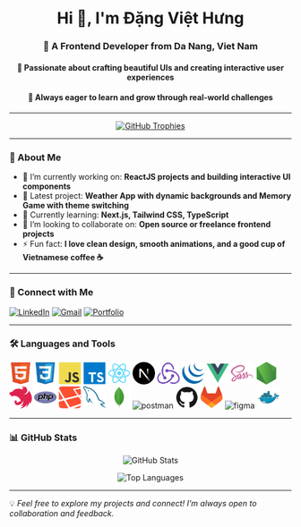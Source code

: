 <h1 align="center">Hi 👋, I'm Đặng Việt Hưng</h1>
<h3 align="center">🚀 A Frontend Developer from Da Nang, Viet Nam</h3>
<h4 align="center">🎯 Passionate about crafting beautiful UIs and creating interactive user experiences</h4>
<h4 align="center">🌱 Always eager to learn and grow through real-world challenges</h4>

---

<p align="center">
  <a href="https://github.com/hungdang48">
    <img src="https://github-profile-trophy.vercel.app/?username=hungdang48&theme=onedark&no-frame=true&margin-w=10" alt="GitHub Trophies" />
  </a>
</p>

---

### 💬 About Me

- 🌱 I’m currently working on: **ReactJS projects and building interactive UI components**
- 🔭 Latest project: **Weather App with dynamic backgrounds and Memory Game with theme switching**
- 🧠 Currently learning: **Next.js, Tailwind CSS, TypeScript**
- 👯 I’m looking to collaborate on: **Open source or freelance frontend projects**
- ⚡ Fun fact: **I love clean design, smooth animations, and a good cup of Vietnamese coffee ☕**

---

### 🤝 Connect with Me

<p align="left">
  <a href="https://www.linkedin.com/in/hung-dang48/" target="_blank"><img src="https://img.shields.io/badge/LinkedIn-blue?logo=linkedin&style=for-the-badge" alt="LinkedIn" /></a>
  <a href="mailto:hungdang.dev@gmail.com"><img src="https://img.shields.io/badge/Gmail-red?logo=gmail&style=for-the-badge" alt="Gmail" /></a>
  <a href="https://viet-hung-portfolio.vercel.app/" target="_blank"><img src="https://img.shields.io/badge/Portfolio-000?logo=githubpages&style=for-the-badge&logoColor=white" alt="Portfolio" /></a>
</p>

---

### 🛠️ Languages and Tools

<p align="left">
  <!-- Frontend -->
  <img src="https://raw.githubusercontent.com/devicons/devicon/master/icons/html5/html5-original.svg" alt="html5" width="40" height="40"/>
  <img src="https://raw.githubusercontent.com/devicons/devicon/master/icons/css3/css3-original.svg" alt="css3" width="40" height="40"/>
  <img src="https://raw.githubusercontent.com/devicons/devicon/master/icons/javascript/javascript-original.svg" alt="javascript" width="40" height="40"/>
  <img src="https://raw.githubusercontent.com/devicons/devicon/master/icons/typescript/typescript-original.svg" alt="typescript" width="40" height="40"/>
  <img src="https://raw.githubusercontent.com/devicons/devicon/master/icons/react/react-original.svg" alt="react" width="40" height="40"/>
  <img src="https://raw.githubusercontent.com/devicons/devicon/master/icons/nextjs/nextjs-original.svg" alt="nextjs" width="40" height="40"/>
  <img src="https://raw.githubusercontent.com/devicons/devicon/master/icons/redux/redux-original.svg" alt="redux" width="40" height="40"/>
  <img src="https://raw.githubusercontent.com/devicons/devicon/master/icons/jquery/jquery-original.svg" alt="jquery" width="40" height="40"/>
  <img src="https://raw.githubusercontent.com/devicons/devicon/master/icons/vuejs/vuejs-original.svg" alt="vuejs" width="40" height="40"/>
  <img src="https://raw.githubusercontent.com/devicons/devicon/master/icons/sass/sass-original.svg" alt="sass" width="40" height="40"/>

  <!-- Backend -->
  <img src="https://raw.githubusercontent.com/devicons/devicon/master/icons/nodejs/nodejs-original.svg" alt="nodejs" width="40" height="40"/>
  <img src="https://raw.githubusercontent.com/devicons/devicon/master/icons/nestjs/nestjs-plain.svg" alt="nestjs" width="40" height="40"/>
  <img src="https://raw.githubusercontent.com/devicons/devicon/master/icons/php/php-original.svg" alt="php" width="40" height="40"/>
  <img src="https://raw.githubusercontent.com/devicons/devicon/master/icons/laravel/laravel-plain.svg" alt="laravel" width="40" height="40"/>

  <!-- Database -->
  <img src="https://raw.githubusercontent.com/devicons/devicon/master/icons/mysql/mysql-original.svg" alt="mysql" width="40" height="40"/>
  <img src="https://raw.githubusercontent.com/devicons/devicon/master/icons/mongodb/mongodb-original.svg" alt="mongodb" width="40" height="40"/>

  <!-- Tools -->
  <img src="https://www.vectorlogo.zone/logos/getpostman/getpostman-icon.svg" alt="postman" width="40" height="40"/>
  <img src="https://raw.githubusercontent.com/devicons/devicon/master/icons/github/github-original.svg" alt="github" width="40" height="40"/>
  <img src="https://raw.githubusercontent.com/devicons/devicon/master/icons/gitlab/gitlab-original.svg" alt="gitlab" width="40" height="40"/>
  <img src="https://www.vectorlogo.zone/logos/figma/figma-icon.svg" alt="figma" width="40" height="40"/>
  <img src="https://raw.githubusercontent.com/devicons/devicon/master/icons/docker/docker-original.svg" alt="docker" width="40" height="40"/>
</p>


---

### 📊 GitHub Stats

<p align="center">
  <img src="https://github-readme-stats.vercel.app/api?username=hungdang48&show_icons=true&theme=tokyonight" alt="GitHub Stats" />
</p>

<p align="center">
  <img src="https://github-readme-stats.vercel.app/api/top-langs/?username=hungdang48&layout=compact&theme=tokyonight" alt="Top Languages" />
</p>

---

💡 *Feel free to explore my projects and connect! I’m always open to collaboration and feedback.*
